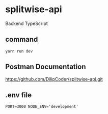 # splitwise-api
Backend TypeScript

## command

`yarn run dev`

## Postman Documentation
https://github.com/DilipCoder/splitwise-api.git

## .env file

`PORT=3000
NODE_ENV='development'`
